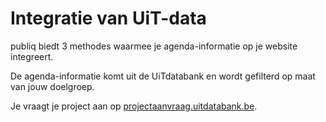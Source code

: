 ---
---

# Integratie van UiT-data

publiq biedt 3 methodes waarmee je agenda-informatie op je website integreert.

De agenda-informatie komt uit de UiTdatabank en wordt gefilterd op maat van jouw doelgroep.

Je vraagt je project aan op [projectaanvraag.uitdatabank.be](https://projectaanvraag.uitdatabank.be/).
